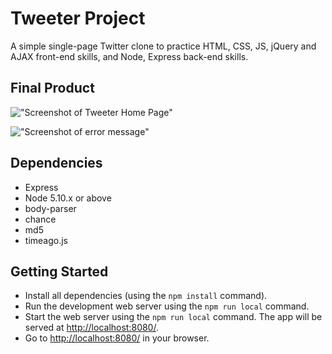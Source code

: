 # Tweeter Project

A simple single-page Twitter clone to practice HTML, CSS, JS, jQuery and AJAX front-end skills, and Node, Express back-end skills.

## Final Product

!["Screenshot of Tweeter Home Page"]()

!["Screenshot of error message"]()

## Dependencies

- Express
- Node 5.10.x or above
- body-parser
- chance
- md5
- timeago.js

## Getting Started

- Install all dependencies (using the `npm install` command).
- Run the development web server using the `npm run local` command.
- Start the web server using the `npm run local` command. The app will be served at <http://localhost:8080/>.
- Go to <http://localhost:8080/> in your browser.